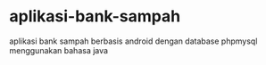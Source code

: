 # aplikasi-bank-sampah
aplikasi bank sampah berbasis android dengan database phpmysql menggunakan bahasa java

